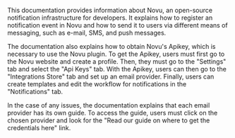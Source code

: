 This documentation provides information about Novu, an open-source notification infrastructure for developers. It explains how to register an notification event in Novu and how to send it to users via different means of messaging, such as e-mail, SMS, and push messages. 

The documentation also explains how to obtain Novu's Apikey, which is necessary to use the Novu plugin. To get the Apikey, users must first go to the Novu website and create a profile. Then, they must go to the "Settings" tab and select the "Api Keys" tab. With the Apikey, users can then go to the "Integrations Store" tab and set up an email provider. Finally, users can create templates and edit the workflow for notifications in the "Notifications" tab. 

In the case of any issues, the documentation explains that each email provider has its own guide. To access the guide, users must click on the chosen provider and look for the "Read our guide on where to get the credentials here" link.


